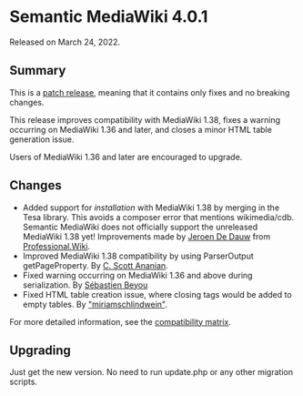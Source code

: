 # Semantic MediaWiki 4.0.1

Released on March 24, 2022.

## Summary

This is a [patch release](../RELEASE-POLICY.md), meaning that it contains only fixes and no breaking changes.

This release improves compatibility with MediaWiki 1.38, fixes a warning occurring on MediaWiki 1.36 and later, and
closes a minor HTML table generation issue.

Users of MediaWiki 1.36 and later are encouraged to upgrade.

## Changes

* Added support for _installation_ with MediaWiki 1.38 by merging in the Tesa library. This avoids a composer error
  that mentions wikimedia/cdb. Semantic MediaWiki does not officially support the unreleased MediaWiki 1.38 yet! Improvements
  made by [Jeroen De Dauw](https://entropywins.wtf/) from [Professional.Wiki](https://professional.wiki/).
* Improved MediaWiki 1.38 compatibility by using ParserOutput getPageProperty. By [C. Scott Ananian](https://github.com/cscott).
* Fixed warning occurring on MediaWiki 1.36 and above during serialization. By [Sébastien Beyou](https://github.com/Seb35)
* Fixed HTML table creation issue, where closing tags would be added to empty tables. By ["miriamschlindwein"](https://github.com/miriamschlindwein).

For more detailed information, see the [compatibility matrix](../COMPATIBILITY.md#compatibility).

## Upgrading

Just get the new version. No need to run update.php or any other migration scripts.


